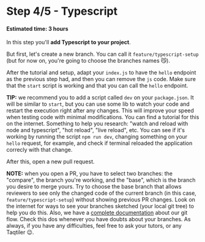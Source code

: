# Step 4/5 - Typescript
#### Estimated time: 3 hours

In this step you'll **add Typescript to your project**. 

But first, let's create a new branch. You can call it `feature/typescript-setup` (but for now on, you're going to choose the branches names 😼).

After the tutorial and setup, adapt your `index.js` to have the `hello` endpoint as the previous step had, and then you can remove the `js` code. Make sure that the `start` script is working and that you can call the `hello` endpoint.

**TIP:** we recommend you to add a script called `dev` on your `package.json`. It will be similar to `start`, but you can use some lib to watch your code and restart the execution right after any changes. This will improve your speed when testing code with minimal modifications. You can find a tutorial for this on the internet. Something to help you research: "watch and reload with node and typescript", "hot reload", "live reload", etc. You can see if it's working by running the script `npm run dev`, changing something on your `hello` request, for example, and check if terminal reloaded the application correcly with that change.

After this, open a new pull request.

**NOTE:** when you open a PR, you have to select two branches: the "compare", the branch you're working, and the "base", which is the branch you desire to merge yours. Try to choose the base branch that allows reviewers to see only the changed code of the current branch (in this case, `feature/typescript-setup`) without showing previous PR changes. Look on the internet for ways to see your branches sketched (your local git tree) to help you do this. Also, we have a [complete documentation](https://www.notion.so/taqtile/Git-flow-rebase-para-iniciantes-fed6d98c2fba4502a3067d9560234c9f?pvs=4) about our git flow. Check this dos whenever you have doubts about your branches. As always, if you have any difficulties, feel free to ask your tutors, or any Taqtiler 😉.
